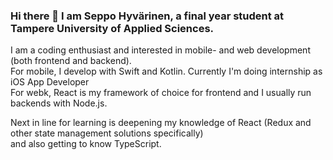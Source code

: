 ### Hi there 👋 I am Seppo Hyvärinen, a final year student at Tampere University of Applied Sciences. <br>
I am a coding enthusiast and interested in mobile- and web development (both frontend and backend). <br>
For mobile, I develop with Swift and Kotlin. Currently I'm doing internship as iOS App Developer<br>
For webk, React is my framework of choice for frontend and I usually run backends with Node.js.<br>

Next in line for learning is deepening my knowledge of React (Redux and other state management solutions specifically) <br>
and also getting to know TypeScript.


<!--
**seppohyvarinen/seppohyvarinen** is a ✨ _special_ ✨ repository because its `README.md` (this file) appears on your GitHub profile.

Here are some ideas to get you started:

- 🔭 I’m currently working on ...
- 🌱 I’m currently learning ...
- 👯 I’m looking to collaborate on ...
- 🤔 I’m looking for help with ...
- 💬 Ask me about ...
- 📫 How to reach me: ...
- 😄 Pronouns: ...
- ⚡ Fun fact: ...
-->
